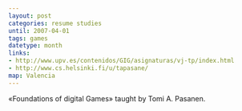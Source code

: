 ```yaml
---
layout: post
categories: resume studies
until: 2007-04-01
tags: games
datetype: month
links:
- http://www.upv.es/contenidos/GIG/asignaturas/vj-tp/index.html
- http://www.cs.helsinki.fi/u/tapasane/
map: Valencia
---
```


«Foundations of digital Games» taught by Tomi A. Pasanen.

